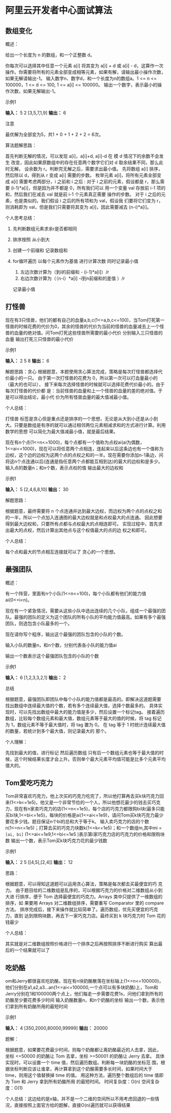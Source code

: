 # 阿里云开发者中心面试算法

## 数组变化

概述：

给出一个长度为 n 的数组，和一个正整数 d。

你每次可以选择其中任意一个元素 a[i] 将其变为 a[i] + d 或 a[i] - d，这算作一次操作。你需要将所有的元素全部变成相等元素，如果有解，请输出最小操作次数，如果无解请输出-1。
输入数字n、数字d，和一个长度为n的数组a。1 <= n <= 100000，1 <= d <= 100, 1 <= a[i] <= 100000。
输出一个数字，表示最小的操作次数，如果无解输出-1。

示例1

**输入：**
5
2
[3,5,7,1,9]
**输出：**
6



注意

最优解为全部变为5，共1 + 0 + 1 + 2 + 2 = 6次。



算法题解思路：

首先判断无解的情况，可以发现 a[i]，a[i]+d, a[i]-d 在 模 d 情况下的余数不会发生 改变，因此如果原数组中的存在任意两个数字它们对 d 取余结果不同，那么此时无解。 设余数为 r。判断完无解之后，需要求出最小值。 先将数组 a[i] 排序，然后除以 d，得到从 r 变成 a[i] 需要的步数。 枚举元素 a[i]，将所有元素全部变成 a[i] 需要考虑两部分，i 之前和 i 之后 : 对于 i 之前的元素，假设都是 r，那么需要 (i-1)*a[i]，但是因为并不都是 0，所有我们可以 用一个变量 val 存放前 i-1 项的和，然后我们在减去 val 就是前 i-1 个元素真正需要 操作的步数。 对于 i 之后的元素，也是类似的。我们假设 i 之后的所有项和为 val，假设我 们要将它们变为 r，则消耗即为 val，但是我们只需要将其变为 a[i]，因此需要减去 (n-i)*a[i]。

个人思考总结：

1. 先判断数组元素求余r是否都相同

2. 排序按照 从小到大 

3. 创建一个前缀和 记录数组和

4. for循环遍历 以每个元素作为基值 进行计算次数 同时记录最小值

   1. 左边次数计算为（到i的前缀和 - (i-1)*a[i]）/r
   2. 右边次数计算为（（n-i）*a[i] -i到n前缀和的差值 ）/r

   记录最小值







## 打怪兽

现在有3只怪兽，他们的都有自己的血量a,b,c(1<=a,b,c<=100)，当Tom打死第一怪兽的时候花费的代价为0，其余的怪兽的代价为当前的怪兽的血量减去上一个怪兽的血量的绝对值。问Tom打死这些怪兽所需要的最小代价
分别输入三只怪兽的血量
输出打死三只怪兽的最小代价



示例1

**输入：**
2
5
8
**输出：**
6





解题思路：贪心
根据题意，本题使用贪心算法完成，策略是每次打怪兽都选择代价最小的一只。
由于第一次打怪兽的花费为 0，所以第一次可以打血量最小的（最大的也可以），
接下来每次选择怪兽的时候就可以选择花费代价最小的。由于每次打怪兽的代价都
是：当前怪兽的血量和上一个怪兽的血量的差的绝对值。于是可以得出结论，最小代
价为所有怪兽血量的最大值减最小值。



个人总结：

打怪兽 标签是贪心但是重点还是排序的一个思想，无论是从大到小还是从小到大。只要是数组是有序的就可以通过相邻两位元素相减求和的方式进行计算。利用数学的思想 可以简化为最大值减最小值，就是最后结果。





现在有n个点(1<=n<=1000)，每个点都有一个值称为点权ai(ai为偶数，1<=ai<=1000)，现在可以将任意两个点相连，连起来以后这条边也有一个值称为边权，这个边的边权为这两个点的点权之和的一半。现在需要你添加n-1条边，问将这n个点连通以后(连通是指任意两个点都能互相到达)的最大的边权和是多少。
输入点的数量n；和n个数，表示点权的值
输出最大的边权和



示例1

**输入：**
5
[2,4,6,8,10]
**输出：**
30



解题思路：

根据题意，最终需要将 n 个点连通并达到最大边权，而边权为两个点的点权之和
的一半，所以一个点加入连通图的最大边权就是和点权最大的点连通。
因此想要得到最大边权和，只要所有点都与点权最大的点相连即可。
实现过程中，首先求出最大的点权，然后计算出其他点与这个权值最大的点的边
权之和即可。

个人总结：

每个点和最大的节点相互连接就可以了 贪心的一个思想。





## 最强团队

概述：

有一个阵营，里面有n个小队(1<=n<=100)，每个小队都有他们的能力值ai(0<=i<n)。



现在有一个紧急情况，需要从这些小队中选出连续的几个小队，组成一个最强的团队。最强的团队的定义为这个团队的所有小队的平均能力值最高。如果有多个最强团队，则选包含小队最多的一个。



现在请你写个程序，输出这个最强的团队包含的小队的个数。

输入小队的数量n，和n个数，分别代表各小队的能力值ai

输出一个数表示这个最强团队包含的小队的个数



示例1

**输入：**
6
[1,2,3,3,2,1]
**输出：**
2



总结

根据题意，最强团队即团队中每个小队的能力值都是最高的。即解决这道题需要
找出数组中连续最大值的个数，若有多个连续最大值，选择个数最多的。
具体实现时，可以先找出数组中最大的能力值是多少，然后设置一个标记tag。
接着遍历数组，比较每个数组元素和最大值，数组元素等于最大的值的时候，将 tag
标记为 1，数组元素不等于最大值时，将 tag 置为 0。
在 tag 等于 1 时统计连续最大值的数量，若统计到多个最大值，则记录最大的
那个。



个人理解：

先找到最大的值，进行标记 然后遍历数组  只有后一个数组元素也等于最大值的时候，这个时候结果长度才会上升。否则单个最大元素平均值可能是比多个元素平均值大的。





## Tom爱吃巧克力

Tom非常喜欢巧克力，他上次买的巧克力吃完了，所以他打算再去买k块巧克力回来(1<=k<=1e5)，他又是一个非常节俭的一个人，所以他想花最少的钱去买巧克力，现在有n家卖巧克力的店(1<=n<=1e5)，每个店的巧克力都限购bi块(最多只能买bi块,1<=bi<=1e5)，每块的价格是ai(1<=ai<=1e9)，请问Tom买k块巧克力最少要花多少钱。题目保证n个bi的总和大于等于k。
输入卖巧克力的店的个数n(1<=n<=1e5)；打算去买的巧克力块数k(1<=k<=1e5)；和一个数组m,其中mi =`[ai, bi]` (1<=ai<=1e9,1<=bi<=1e5 )表示第i家巧克力店的巧克力的价格和限购块数
输出一个数，表示Tom买k块巧克力花的最少钱数



示例1

**输入：**
2
5
[[4,5],[2,4]]
**输出：**
12



思路：

根据题意，可以得知这道题可以运用贪心算法，策略是每次都去买最便宜的巧
克力。
由于题目给的二维数组是乱序的，可以根据巧克力的价格对二维数组从小到大进
行排序，便于	Tom	选择最便宜的巧克力。Arrays	类中只提供了一维数组的排序，如
果要用 Arrays 对二维数组排序，需要重写 Comparator 里的 compare 方法。
排序完成后，接下来操作就比较简单了。遍历数组，优先买便宜的巧克力，直到
达到限购块数，再去下一家巧克力店。最终买到	k	块巧克力时	Tom	花的钱最少

个人总结：

其实就是对二维数组按照价格进行一个排序之后再按照排序不断进行购买 算出最后的一个结果就可以了





## 吃奶酪

om和Jerry都很喜欢吃奶酪，现在有n块奶酪散落在坐标轴上(1<=n<=100000)，他们分别在a1,a2,a3...an(1<=ai<=100000,一个点可以有多块奶酪)上，Tom和Jerry分别在1和100000两个点上，他们每走一步需要花费1s，问他们拿到所有的奶酪至少要花费多少时间
输入奶酪数量n，和n个奶酪的坐标
输出一个数，表示他们拿到所有奶酪所用的最短时间



示例1

**输入：**
4
[350,2000,80000,99999]
**输出：**
20000



题解：

根据题意，如果要花费最少时间，则每个奶酪都让离奶酪最近的人去拿，因此，
坐标 <=50000 的奶酪让 Tom 去拿，坐标 >=50001 的奶酪让 Jerry 去拿。
具体实现时，可以设置一个 time 值，然后遍历数组。判断每一块奶酪的坐标范
围，根据坐标判断应该让谁拿，再计算拿到这个奶酪需要多长时间，如果时间大于
time，则用这个值替换掉 time 的值。
用这种方法，遍历整个数组后的 time 值即为	Tom	和	Jerry	拿到所有奶酪所用
的最短时间。
时间复杂度：O(n)
空间复杂度：O(1)



个人总结：这边给的是x轴，并不是一个二维的空间所以不用考虑回退的一些情况，直接按照上面官方给的题解，直接O(n)遍历就可以获得结果



